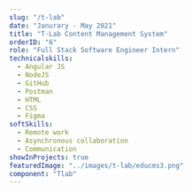 ```yaml
---
slug: "/t-lab"
date: "Janurary - May 2021"
title: "T-Lab Content Management System"
orderID: "6"
role: "Full Stack Software Engineer Intern"
technicalskills:
  - Angular JS
  - NodeJS
  - GitHub
  - Postman
  - HTML
  - CSS
  - Figma
softSkills:
  - Remote work
  - Asynchronous collaboration
  - Communication
showInProjects: true
featuredImage: "../images/t-lab/educms3.png"
component: "Tlab"
---
```

